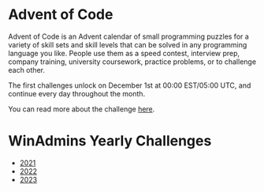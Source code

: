 # Advent of Code

Advent of Code is an Advent calendar of small programming puzzles for a variety of skill sets and skill levels that can be solved in any programming language you like. People use them as a speed contest, interview prep, company training, university coursework, practice problems, or to challenge each other.

The first challenges unlock on December 1st at 00:00 EST/05:00 UTC, and continue every day throughout the month.

You can read more about the challenge [here](https://adventofcode.com/about).

# WinAdmins Yearly Challenges

- [2021](https://github.com/windows-admins/Advent-of-Code/blob/main/2021/README.md)
- [2022](https://github.com/windows-admins/Advent-of-Code/blob/main/2022/README.md)
- [2023](https://github.com/windows-admins/Advent-of-Code/blob/main/2023/README.md)
